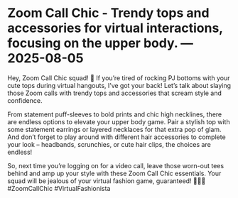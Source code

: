 # Zoom Call Chic - Trendy tops and accessories for virtual interactions, focusing on the upper body. — 2025-08-05

Hey, Zoom Call Chic squad! 👋 If you’re tired of rocking PJ bottoms with your cute tops during virtual hangouts, I’ve got your back! Let’s talk about slaying those Zoom calls with trendy tops and accessories that scream style and confidence. 

From statement puff-sleeves to bold prints and chic high necklines, there are endless options to elevate your upper body game. Pair a stylish top with some statement earrings or layered necklaces for that extra pop of glam. And don’t forget to play around with different hair accessories to complete your look – headbands, scrunchies, or cute hair clips, the choices are endless!

So, next time you’re logging on for a video call, leave those worn-out tees behind and amp up your style with these Zoom Call Chic essentials. Your squad will be jealous of your virtual fashion game, guaranteed! 💁‍♀️💅 #ZoomCallChic #VirtualFashionista